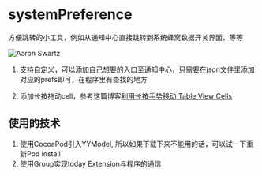 # systemPreference
方便跳转的小工具，例如从通知中心直接跳转到系统蜂窝数据开关界面，等等

![Aaron Swartz](http://tango.blob.core.chinacloudapi.cn/images/20151210174207.gif)

1. 支持自定义，可以添加自己想要的入口至通知中心，只需要在json文件里添加对应的prefs即可，在程序里有查找的地方

2. 添加长按拖动cell，参考这篇博客[利用长按手势移动 Table View Cells](http://beyondvincent.com/2014/03/26/2014-03-26-cookbook-moving-table-view-cells-with-a-long-press-gesture/)

## 使用的技术
1. 使用CocoaPod引入YYModel, 所以如果下载下来不能用的话，可以试一下重新Pod install
2. 使用Group实现today Extension与程序的通信


